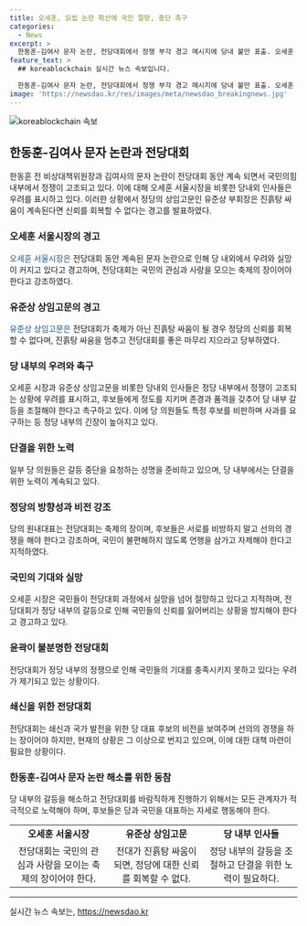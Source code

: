 ```yaml
---
title: 오세훈, 읽씹 논란 확산에 국민 절망, 중단 촉구
categories:
  - News
excerpt: >
  한동훈-김여사 문자 논란, 전당대회에서 정쟁 부각 경고 메시지에 당내 불만 표출. 오세훈 시장 어둠이 깊어지고 있다며 후보들의 행동 촉구. 국민의힘 지도부와 의원들의 우려 표명으로 갈등 고조. 전당대회를 축제가 아닌 선의의 경쟁의 장으로 변모시켜야 한다는 요구. 후보들과 의원들의 강한 언성과 행동에 대한 우려와 촉구가 계속된다.
feature_text: >
  ## koreablockchain 실시간 뉴스 속보입니다.

  한동훈-김여사 문자 논란, 전당대회에서 정쟁 부각 경고 메시지에 당내 불만 표출. 오세훈 시장 어둠이 깊어지고 있다며 후보들의 행동 촉구. 국민의힘 지도부와 의원들의 우려 표명으로 갈등 고조. 전당대회를 축제가 아닌 선의의 경쟁의 장으로 변모시켜야 한다는 요구. 후보들과 의원들의 강한 언성과 행동에 대한 우려와 촉구가 계속된다.
image: 'https://newsdao.kr/res/images/meta/newsdao_breakingnews.jpg'
---
```


<p><img src="https://newsdao.kr/res/images/meta/newsdao_breakingnews.jpg" alt="koreablockchain 속보" /></p>

<h2 data-ke-size="size26">한동훈-김여사 문자 논란과 전당대회</h2>

<p data-ke-size="size16">한동훈 전 비상대책위원장과 김여사의 문자 논란이 전당대회 동안 계속 되면서 국민의힘 내부에서 정쟁이 고조되고 있다. 이에 대해 오세훈 서울시장을 비롯한 당내외 인사들은 우려를 표시하고 있다. 이러한 상황에서 정당의 상임고문인 유준상 부회장은 진흙탕 싸움이 계속된다면 신뢰를 회복할 수 없다는 경고를 발표하였다.</p>

<h3 data-ke-size="size24">오세훈 서울시장의 경고</h3>

<p data-ke-size="size16"><span style="color: #1a5490;">오세훈 서울시장은</span> 전당대회 동안 계속된 문자 논란으로 인해 당 내외에서 우려와 실망이 커지고 있다고 경고하며, 전당대회는 국민의 관심과 사랑을 모으는 축제의 장이어야 한다고 강조하였다.</p>

<h3 data-ke-size="size24">유준상 상임고문의 경고</h3>

<p data-ke-size="size16"><span style="color: #1a5490;">유준상 상임고문은</span> 전당대회가 축제가 아닌 진흙탕 싸움이 될 경우 정당의 신뢰를 회복할 수 없다며, 진흙탕 싸움을 멈추고 전당대회를 좋은 마무리 지으라고 당부하였다.</p>

<h3 data-ke-size="size24">당 내부의 우려와 촉구</h3>

<p data-ke-size="size16">오세훈 시장과 유준상 상임고문을 비롯한 당내외 인사들은 정당 내부에서 정쟁이 고조되는 상황에 우려를 표시하고, 후보들에게 정도를 지키며 존경과 품격을 갖추어 당 내부 갈등을 조절해야 한다고 촉구하고 있다. 이에 당 의원들도 특정 후보를 비판하며 사과를 요구하는 등 정당 내부의 긴장이 높아지고 있다. </p>

<h3 data-ke-size="size24">단결을 위한 노력</h3>

<p data-ke-size="size16">일부 당 의원들은 갈등 중단을 요청하는 성명을 준비하고 있으며, 당 내부에서는 단결을 위한 노력이 계속되고 있다. </p>

<h3 data-ke-size="size24">정당의 방향성과 비전 강조</h3>

<p data-ke-size="size16">당의 원내대표는 전당대회는 축제의 장이며, 후보들은 서로를 비방하지 말고 선의의 경쟁을 해야 한다고 강조하며, 국민이 불편해하지 않도록 언행을 삼가고 자제해야 한다고 지적하였다.</p>

<h3 data-ke-size="size24">국민의 기대와 실망</h3>

<p data-ke-size="size16">오세훈 시장은 국민들이 전당대회 과정에서 실망을 넘어 절망하고 있다고 지적하며, 전당대회가 정당 내부의 갈등으로 인해 국민들의 신뢰를 잃어버리는 상황을 방지해야 한다고 경고하고 있다.</p>

<h3 data-ke-size="size24">윤곽이 불분명한 전당대회</h3>

<p data-ke-size="size16">전당대회가 정당 내부의 정쟁으로 인해 국민들의 기대를 충족시키지 못하고 있다는 우려가 제기되고 있는 상황이다. </p>

<h3 data-ke-size="size24">쇄신을 위한 전당대회</h3>

<p data-ke-size="size16">전당대회는 쇄신과 국가 발전을 위한 당 대표 후보의 비전을 보여주며 선의의 경쟁을 하는 장이어야 하지만, 현재의 상황은 그 이상으로 번지고 있으며, 이에 대한 대책 마련이 필요한 상황이다.</p>

<h3 data-ke-size="size24">한동훈-김여사 문자 논란 해소를 위한 동참</h3>

<p data-ke-size="size16">당 내부의 갈등을 해소하고 전당대회를 바람직하게 진행하기 위해서는 모든 관계자가 적극적으로 노력해야 하며, 후보들은 당과 국민을 대표하는 자세로 행동해야 한다. </p>

<table>
  <tbody>
    <tr>
      <td style="text-align: center; height: 17px;"><b>오세훈 서울시장</b></td>
      <td style="text-align: center; height: 17px;"><b>유준상 상임고문</b></td>
      <td style="text-align: center; height: 17px;"><b>당 내부 인사들</b></td>
    </tr>
    <tr>
      <td style="text-align: center;">전당대회는 국민의 관심과 사랑을 모이는 축제의 장이어야 한다.</td>
      <td style="text-align: center;">전대가 진흙탕 싸움이 되면, 정당에 대한 신뢰를 회복할 수 없다.</td>
      <td style="text-align: center;">정당 내부의 갈등을 조절하고 단결을 위한 노력이 필요하다.</td>
    </tr>
  </tbody>
</table>

<hr>
실시간 뉴스 속보는, <a href="https://newsdao.kr" rel="dofollow">https://newsdao.kr</a>


